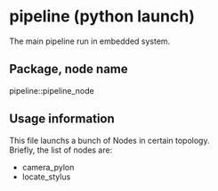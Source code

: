 # pipeline (python launch)

The main pipeline run in embedded system.

## Package, node name

pipeline::pipeline_node

## Usage information

This file launchs a bunch of Nodes in certain topology.  
Briefly, the list of nodes are:
- camera_pylon
- locate_stylus
